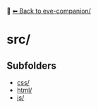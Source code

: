 📁 [⬅ Back to eve-companion/](../README.md)

# src/


## Subfolders
- [css/](./css/README.md)
- [html/](./html/README.md)
- [js/](./js/README.md)